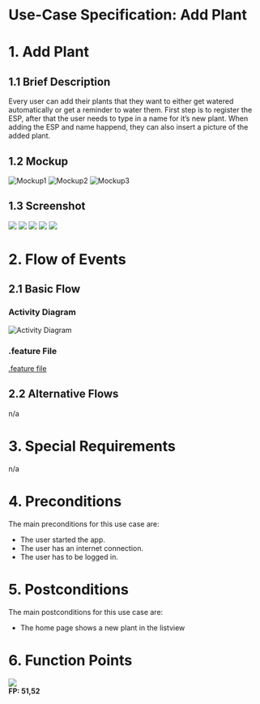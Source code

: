 # Use-Case Specification: Add Plant

# 1. Add Plant

## 1.1 Brief Description
Every user can add their plants that they want to either get watered automatically or get a reminder to water them. First step is to register the ESP, after that the user needs to type in a name for it’s new plant. When adding the ESP and name happend, they can also insert a picture of the added plant.

## 1.2 Mockup
![Mockup1](uc-add-plant-mockup-1.png)
![Mockup2](uc-add-plant-mockup-2.png)
![Mockup3](uc-add-plant-mockup-3.png)

## 1.3 Screenshot
![](uc-add-plant-screenshot-1.png)
![](uc-add-plant-screenshot-2.png)
![](uc-add-plant-screenshot-3.png)
![](uc-add-plant-screenshot-4.png)
![](uc-add-plant-screenshot-5.png)

# 2. Flow of Events

## 2.1 Basic Flow

### Activity Diagram
![Activity Diagram](uc-add-plant.png)

### .feature File

[.feature file](/test_driver/features/add_plant.feature)  

## 2.2 Alternative Flows
n/a

# 3. Special Requirements
n/a

# 4. Preconditions
The main preconditions for this use case are:

 - The user started the app.
 - The user has an internet connection.
 - The user has to be logged in.

# 5. Postconditions

The main postconditions for this use case are:

 - The home page shows a new plant in the listview

# 6. Function Points
![](../assets/fp-add-plant.jpg)
\
**FP: 51,52**